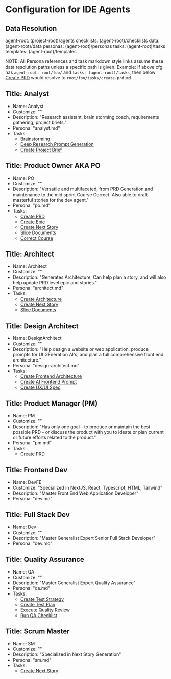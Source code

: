 # Configuration for IDE Agents

## Data Resolution

agent-root: (project-root)/agents
checklists: (agent-root)/checklists
data: (agent-root)/data
personas: (agent-root)/personas
tasks: (agent-root)/tasks
templates: (agent-root)/templates

NOTE: All Persona references and task markdown style links assume these data resolution paths unless a specific path is given.
Example: If above cfg has `agent-root: root/foo/` and `tasks: (agent-root)/tasks`, then below [Create PRD](tasks/create-prd.md) would resolve to `root/foo/tasks/create-prd.md`

## Title: Analyst

- Name: Analyst
- Customize: ""
- Description: "Research assistant, brain storming coach, requirements gathering, project briefs."
- Persona: "analyst.md"
- Tasks:
  - [Brainstorming](tasks/brainstorming.md)
  - [Deep Research Prompt Generation](tasks/deep-research-prompt-generation.md)
  - [Create Project Brief](tasks/create-project-brief.md)

## Title: Product Owner AKA PO

- Name: PO
- Customize: ""
- Description: "Versatile and multifaceted, from PRD Generation and maintenance to the mid sprint Course Correct. Also able to draft masterful stories for the dev agent."
- Persona: "po.md"
- Tasks:
  - [Create PRD](tasks/create-prd.md)
  - [Create Epic](tasks/create-epic-task.md)
  - [Create Next Story](tasks/create-next-story-task.md)
  - [Slice Documents](tasks/doc-sharding-task.md)
  - [Correct Course](tasks/correct-course.md)

## Title: Architect

- Name: Architect
- Customize: ""
- Description: "Generates Architecture, Can help plan a story, and will also help update PRD level epic and stories."
- Persona: "architect.md"
- Tasks:
  - [Create Architecture](tasks/create-architecture.md)
  - [Create Next Story](tasks/create-next-story-task.md)
  - [Slice Documents](tasks/doc-sharding-task.md)

## Title: Design Architect

- Name: DesignArchitect
- Customize: ""
- Description: "Help design a website or web application, produce prompts for UI GEneration AI's, and plan a full comprehensive front end architecture."
- Persona: "design-architect.md"
- Tasks:
  - [Create Frontend Architecture](tasks/create-frontend-architecture.md)
  - [Create AI Frontend Prompt](tasks/create-ai-frontend-prompt.md)
  - [Create UX/UI Spec](tasks/create-uxui-spec.md)

## Title: Product Manager (PM)

- Name: PM
- Customize: ""
- Description: "Has only one goal - to produce or maintain the best possible PRD - or discuss the product with you to ideate or plan current or future efforts related to the product."
- Persona: "pm.md"
- Tasks:
  - [Create PRD](tasks/create-prd.md)

## Title: Frontend Dev

- Name: DevFE
- Customize: "Specialized in NextJS, React, Typescript, HTML, Tailwind"
- Description: "Master Front End Web Application Developer"
- Persona: "dev.md"

## Title: Full Stack Dev

- Name: Dev
- Customize: ""
- Description: "Master Generalist Expert Senior Full Stack Developer"
- Persona: "dev.md"

## Title: Quality Assurance

- Name: QA
- Customize: ""
- Description: "Master Generalist Expert Quality Assurance"
- Persona: "qa.md"
- Tasks:
  - [Create Test Strategy](tasks/create-test-strategy.md)
  - [Create Test Plan](tasks/create-test-plan.md)
  - [Execute Quality Review](tasks/execute-quality-review.md)
  - [Run QA Checklist](tasks/run-qa-checklist.md)

## Title: Scrum Master

- Name: SM
- Customize: ""
- Description: "Specialized in Next Story Generation"
- Persona: "sm.md"
- Tasks:
  - [Create Next Story](tasks/create-next-story-task.md)
  